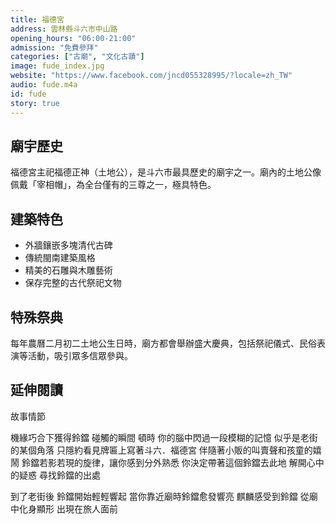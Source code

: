 ```yaml
---
title: 福德宮
address: 雲林縣斗六市中山路
opening_hours: "06:00-21:00"
admission: "免費參拜"
categories: ["古廟", "文化古蹟"]
image: fude_index.jpg
website: "https://www.facebook.com/jncd055328995/?locale=zh_TW"
audio: fude.m4a
id: fude
story: true
---
```


## 廟宇歷史

福德宮主祀福德正神（土地公），是斗六市最具歷史的廟宇之一。廟內的土地公像佩戴「宰相帽」，為全台僅有的三尊之一，極具特色。

## 建築特色

- 外牆鑲嵌多塊清代古碑
- 傳統閩南建築風格
- 精美的石雕與木雕藝術
- 保存完整的古代祭祀文物

## 特殊祭典

每年農曆二月初二土地公生日時，廟方都會舉辦盛大慶典，包括祭祀儀式、民俗表演等活動，吸引眾多信眾參與。

## 延伸閱讀

故事情節

機緣巧合下獲得鈴鐺
碰觸的瞬間
頓時
你的腦中閃過一段模糊的記憶
似乎是老街的某個角落
只隱約看見牌匾上寫著斗六．福德宮
伴隨著小販的叫賣聲和孩童的嬉鬧
鈴鐺若影若現的旋律，讓你感到分外熟悉
你決定帶著這個鈴鐺去此地
解開心中的疑惑
尋找鈴鐺的出處

到了老街後
鈴鐺開始輕輕響起
當你靠近廟時鈴鐺愈發響亮
麒麟感受到鈴鐺
從廟中化身顯形
出現在旅人面前